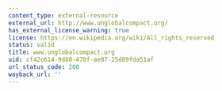 ```yaml
---
content_type: external-resource
external_url: http://www.unglobalcompact.org/
has_external_license_warning: true
license: https://en.wikipedia.org/wiki/All_rights_reserved
status: valid
title: www.unglobalcompact.org
uid: cf42c614-9d80-470f-ae07-25d89fda51af
url_status_code: 200
wayback_url: ''
---
```

